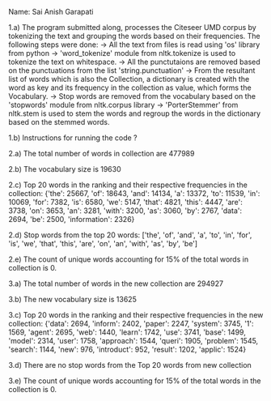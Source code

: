 Name: Sai Anish Garapati

1.a) The program submitted along, processes the Citeseer UMD corpus by tokenizing the text and grouping the words based on their frequencies. The following steps were done:
-> All the text from files is read using 'os' library from python
-> 'word_tokenize' module from nltk.tokenize is used to tokenize the text on whitespace.
-> All the punctutaions are removed based on the punctuations from the list 'string.punctuation'
-> From the resultant list of words which is also the Collection, a dictionary is created with the word as key and its frequency in the collection as value, which forms the Vocabulary.
-> Stop words are removed from the vocabulary based on the 'stopwords' module from nltk.corpus library
-> 'PorterStemmer' from nltk.stem is used to stem the words and regroup the words in the dictionary based on the stemmed words.

1.b) Instructions for running the code ?

2.a) The total number of words in collection are 477989

2.b) The vocabulary size is 19630

2.c) Top 20 words in the ranking and their respective frequencies in the collection:
{'the': 25667, 'of': 18643, 'and': 14134, 'a': 13372, 'to': 11539, 'in': 10069, 'for': 7382, 'is': 6580, 'we': 5147, 'that': 4821, 'this': 4447, 'are': 3738, 'on': 3653, 'an': 3281, 'with': 3200, 'as': 3060, 'by': 2767, 'data': 2694, 'be': 2500, 'information': 2326}

2.d) Stop words from the top 20 words:
['the', 'of', 'and', 'a', 'to', 'in', 'for', 'is', 'we', 'that', 'this', 'are', 'on', 'an', 'with', 'as', 'by', 'be']

2.e) The count of unique words accounting for 15% of the total words in collection is 0.

3.a) The total number of words in the new collection are 294927

3.b) The new vocabulary size is 13625

3.c) Top 20 words in the ranking and their respective frequencies in the new collection:
{'data': 2694, 'inform': 2402, 'paper': 2247, 'system': 3745, '1': 1569, 'agent': 2695, 'web': 1440, 'learn': 1742, 'use': 3741, 'base': 1499, 'model': 2314, 'user': 1758, 'approach': 1544, 'queri': 1905, 'problem': 1545, 'search': 1144, 'new': 976, 'introduct': 952, 'result': 1202, 'applic': 1524}

3.d) There are no stop words from the Top 20 words from new collection

3.e) The count of unique words accounting for 15% of the total words in the collection is 0.
